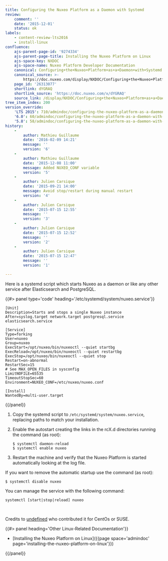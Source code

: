 ```yaml
---
title: Configuring the Nuxeo Platform as a Daemon with Systemd
review:
    comment: ''
    date: '2015-12-01'
    status: ok
labels:
    - content-review-lts2016
    - install-linux
confluence:
    ajs-parent-page-id: '9274334'
    ajs-parent-page-title: Installing the Nuxeo Platform on Linux
    ajs-space-key: NXDOC
    ajs-space-name: Nuxeo Platform Developer Documentation
    canonical: Configuring+the+Nuxeo+Platform+as+a+Daemon+with+Systemd
    canonical_source: >-
        https://doc.nuxeo.com/display/NXDOC/Configuring+the+Nuxeo+Platform+as+a+Daemon+with+Systemd
    page_id: '26313077'
    shortlink: dYGRAQ
    shortlink_source: 'https://doc.nuxeo.com/x/dYGRAQ'
    source_link: /display/NXDOC/Configuring+the+Nuxeo+Platform+as+a+Daemon+with+Systemd
tree_item_index: 200
version_override:
    'LTS 2015': 710/admindoc/configuring-the-nuxeo-platform-as-a-daemon-with-systemd
    '6.0': 60/admindoc/configuring-the-nuxeo-platform-as-a-daemon-with-systemd
    '5.8': 58/admindoc/configuring-the-nuxeo-platform-as-a-daemon-with-systemd
history:
    -
        author: Mathieu Guillaume
        date: '2016-02-09 14:21'
        message: ''
        version: '6'
    -
        author: Mathieu Guillaume
        date: '2015-12-08 11:00'
        message: Added NUXEO_CONF variable
        version: '5'
    -
        author: Julien Carsique
        date: '2015-09-21 14:00'
        message: Avoid stop/restart during manual restart
        version: '4'
    -
        author: Julien Carsique
        date: '2015-07-15 12:55'
        message: ''
        version: '3'
    -
        author: Julien Carsique
        date: '2015-07-15 12:52'
        message: ''
        version: '2'
    -
        author: Julien Carsique
        date: '2015-07-15 12:47'
        message: ''
        version: '1'

---
```

Here is a systemd script which starts Nuxeo as a daemon or like any other service after Elasticsearch and PostgreSQL.

{{#> panel type='code' heading='/etc/systemd/system/nuxeo.service'}}

```
[Unit]
Description=Starts and stops a single Nuxeo instance
After=syslog.target network.target postgresql.service elasticsearch.service

[Service]
Type=forking
User=nuxeo
Group=nuxeo
ExecStart=/opt/nuxeo/bin/nuxeoctl --quiet startbg
ExecReload=/opt/nuxeo/bin/nuxeoctl --quiet restartbg
ExecStop=/opt/nuxeo/bin/nuxeoctl --quiet stop
Restart=on-abnormal
RestartSec=15
# See MAX_OPEN_FILES in sysconfig
LimitNOFILE=65535
TimeoutStopSec=60
Environment=NUXEO_CONF=/etc/nuxeo/nuxeo.conf

[Install]
WantedBy=multi-user.target

```

{{/panel}}

1.  Copy the&nbsp;systemd script to `/etc/systemd/system/nuxeo.service`, replacing paths to match your installation.
2.  Enable the autostart creating the links in the rcX.d directories running the command (as root):

    ```
    $ systemctl daemon-reload
    $ systemctl enable nuxeo

    ```

3.  Restart the machine and verify that the Nuxeo Platform is started automatically looking at the log file.

If you want to remove the automatic startup use the command (as root):

```
$ systemctl disable nuxeo

```

You can manage the service with the following command:

```
systemctl [start|stop|reload] nuxeo

```

&nbsp;

Credits to [undefined]() who contributed it for CentOs or SUSE.

<div class="row" data-equalizer data-equalize-on="medium"><div class="column medium-6">{{#> panel heading='Other Linux-Related Documentation'}}

*   [Installing the Nuxeo Platform on Linux]({{page space='admindoc' page='installing-the-nuxeo-platform-on-linux'}})

{{/panel}}</div><div class="column medium-6">

&nbsp;

</div></div>
